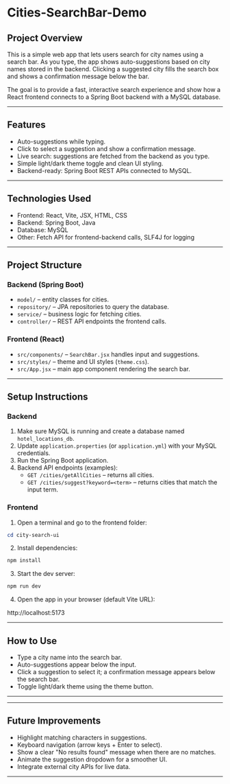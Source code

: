 <!-- @format -->

# Cities-SearchBar-Demo

## Project Overview

This is a simple web app that lets users search for city names using a search bar. As you type, the app shows auto-suggestions based on city names stored in the backend. Clicking a suggested city fills the search box and shows a confirmation message below the bar.

The goal is to provide a fast, interactive search experience and show how a React frontend connects to a Spring Boot backend with a MySQL database.

---

## Features

- Auto-suggestions while typing.
- Click to select a suggestion and show a confirmation message.
- Live search: suggestions are fetched from the backend as you type.
- Simple light/dark theme toggle and clean UI styling.
- Backend-ready: Spring Boot REST APIs connected to MySQL.

---

## Technologies Used

- Frontend: React, Vite, JSX, HTML, CSS
- Backend: Spring Boot, Java
- Database: MySQL
- Other: Fetch API for frontend-backend calls, SLF4J for logging

---

## Project Structure

### Backend (Spring Boot)

- `model/` – entity classes for cities.
- `repository/` – JPA repositories to query the database.
- `service/` – business logic for fetching cities.
- `controller/` – REST API endpoints the frontend calls.

### Frontend (React)

- `src/components/` – `SearchBar.jsx` handles input and suggestions.
- `src/styles/` – theme and UI styles (`theme.css`).
- `src/App.jsx` – main app component rendering the search bar.

---

## Setup Instructions

### Backend

1. Make sure MySQL is running and create a database named `hotel_locations_db`.
2. Update `application.properties` (or `application.yml`) with your MySQL credentials.
3. Run the Spring Boot application.
4. Backend API endpoints (examples):
   - `GET /cities/getAllCities` – returns all cities.
   - `GET /cities/suggest?keyword=<term>` – returns cities that match the input term.

### Frontend

1. Open a terminal and go to the frontend folder:

```powershell
cd city-search-ui
```

2. Install dependencies:

```powershell
npm install
```

3. Start the dev server:

```powershell
npm run dev
```

4. Open the app in your browser (default Vite URL):

http://localhost:5173

---

## How to Use

- Type a city name into the search bar.
- Auto-suggestions appear below the input.
- Click a suggestion to select it; a confirmation message appears below the search bar.
- Toggle light/dark theme using the theme button.

---


<!-- <img width="1269" height="531" alt="image" src="https://github.com/user-attachments/assets/34972425-9069-462b-8092-4657b52f62dc" />
<img width="1636" height="679" alt="image" src="https://github.com/user-attachments/assets/2be05619-4a41-4c4c-a05c-cf64dcc6e8b0" />
<img width="1163" height="659" alt="image" src="https://github.com/user-attachments/assets/dcf64ca7-9ebe-4387-8b35-83a5fbb20c43" />
<img width="1373" height="703" alt="image" src="https://github.com/user-attachments/assets/4b1a980e-a564-4e41-90d7-428e152ffa24" /> -->




---

## Future Improvements

- Highlight matching characters in suggestions.
- Keyboard navigation (arrow keys + Enter to select).
- Show a clear "No results found" message when there are no matches.
- Animate the suggestion dropdown for a smoother UI.
- Integrate external city APIs for live data.

---
